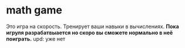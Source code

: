 # math game
 Это игра на скорость. Тренирует ваши навыки в вычислениях.
**Пока игруля разрабатвыается но скоро вы сможете нормально в неё поиграть.**
upd: уже нет
